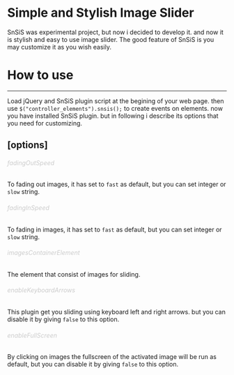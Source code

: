 <h1>Simple and Stylish Image Slider</h1>
SnSiS was experimental project, but now i decided to develop it. and now it is stylish and easy to use image slider. The good feature of SnSiS is you may customize it as you wish easily.

<h1>How to use</h1>
<hr>
Load jQuery and SnSiS plugin script at the begining of your web page. then use <code>$("controller_elements").snsis();</code> to create events on elements. now you have installed SnSiS plugin. but in following i describe its options that you need for customizing.

<h2>[options]</h2>

<h6><font color="#ccc">fadingOutSpeed</font></h6>
To fading out images, it has set to <code>fast</code> as default, but you can set integer or <code>slow</code> string.

<h6><font color="#ccc">fadingInSpeed</font></h6>
To fading in images, it has set to <code>fast</code> as default, but you can set integer or <code>slow</code> string.

<h6><font color="#ccc">imagesContainerElement</font></h6>
The element that consist of images for sliding.

<h6><font color="#ccc">enableKeyboardArrows</font></h6>
This plugin get you sliding using keyboard left and right arrows. but you can disable it by giving <code>false</code> to this option.

<h6><font color="#ccc">enableFullScreen</font></h6>
By clicking on images the fullscreen of the activated image will be run as default, but you can disable it by giving <code>false</code> to this option.
